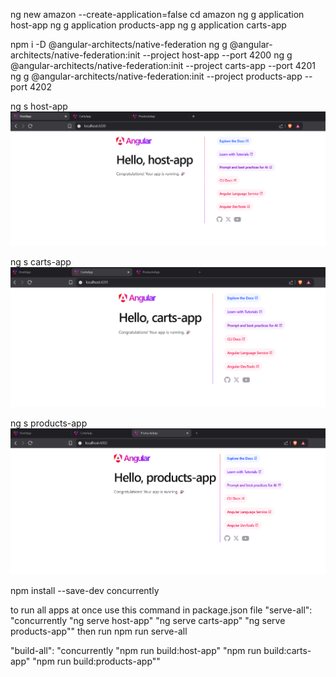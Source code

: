 ng new amazon --create-application=false
cd amazon
ng g application host-app
ng g application products-app 
ng g application carts-app   


npm i -D @angular-architects/native-federation 
ng g @angular-architects/native-federation:init --project host-app --port 4200
ng g @angular-architects/native-federation:init --project carts-app --port 4201
ng g @angular-architects/native-federation:init --project products-app --port 4202


ng s host-app
![alt text](image.png)

ng s carts-app
![alt text](image-1.png)

ng s products-app
![alt text](image-2.png)


npm install --save-dev concurrently

to run all apps at once use this command in package.json file
"serve-all": "concurrently \"ng serve host-app\" \"ng serve carts-app\" \"ng serve products-app\""
then run npm run serve-all

"build-all": "concurrently \"npm run build:host-app\" \"npm run build:carts-app\" \"npm run build:products-app\""

